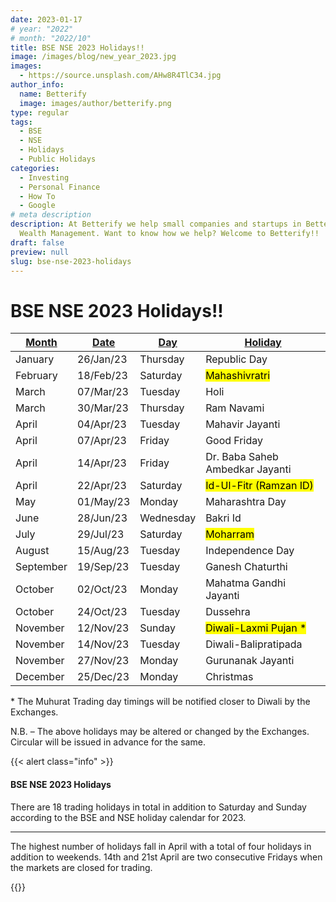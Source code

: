 ```yaml
---
date: 2023-01-17
# year: "2022"
# month: "2022/10"
title: BSE NSE 2023 Holidays!!
image: /images/blog/new_year_2023.jpg
images:
  - https://source.unsplash.com/AHw8R4TlC34.jpg
author_info:
  name: Betterify
  image: images/author/betterify.png
type: regular
tags:
  - BSE
  - NSE
  - Holidays
  - Public Holidays
categories:
  - Investing
  - Personal Finance
  - How To
  - Google
# meta description
description: At Betterify we help small companies and startups in Better Financial and
  Wealth Management. Want to know how we help? Welcome to Betterify!!
draft: false
preview: null
slug: bse-nse-2023-holidays
---
```


# <marker>BSE NSE 2023 Holidays!!</marker>

<u>**Month**</u> | <u>**Date**</u> |  <u>**Day**</u> |  <u>**Holiday**</u>
--- | --- | --- | ---
January | 26/Jan/23 | Thursday | Republic Day
February | 18/Feb/23 | Saturday | <mark>Mahashivratri</mark>
March | 07/Mar/23 | Tuesday | Holi
March | 30/Mar/23 | Thursday | Ram Navami
April | 04/Apr/23 | Tuesday | Mahavir Jayanti
April | 07/Apr/23 | Friday | Good Friday
April | 14/Apr/23 | Friday | Dr. Baba Saheb Ambedkar Jayanti
April | 22/Apr/23 | Saturday | <mark>Id-Ul-Fitr (Ramzan ID)</mark>
May | 01/May/23 | Monday | Maharashtra Day
June | 28/Jun/23 | Wednesday | Bakri Id
July | 29/Jul/23 | Saturday | <mark>Moharram</mark>
August | 15/Aug/23 | Tuesday | Independence Day
September | 19/Sep/23 | Tuesday | Ganesh Chaturthi
October | 02/Oct/23 | Monday | Mahatma Gandhi Jayanti
October | 24/Oct/23 | Tuesday | Dussehra
November | 12/Nov/23 | Sunday | <mark>Diwali-Laxmi Pujan *</mark>
November | 14/Nov/23 | Tuesday | Diwali-Balipratipada
November | 27/Nov/23 | Monday | Gurunanak Jayanti
December | 25/Dec/23 | Monday | Christmas

<p class="yellow">* The Muhurat Trading day timings will be notified closer to Diwali by the Exchanges.</p>

<p class="blue">N.B. – The above holidays may be altered or changed by the Exchanges. Circular will be issued in advance for the same.</p>

{{< alert class="info" >}}
<h4 class="alert-heading"><marker>BSE NSE 2023 Holidays</marker></h4>
  <p>There are 18 trading holidays in total in addition to Saturday and Sunday according to the BSE and NSE holiday calendar for 2023.</p>
  <hr>
  <p class="mb-0">The highest number of holidays fall in April with a total of four holidays in addition to weekends. 14th and 21st April are two consecutive Fridays when the markets are closed for trading.</p>
{{</ alert >}}